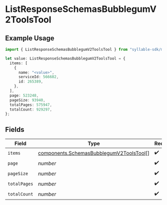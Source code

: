 # ListResponseSchemasBubblegumV2ToolsTool

## Example Usage

```typescript
import { ListResponseSchemasBubblegumV2ToolsTool } from "syllable-sdk/models/components";

let value: ListResponseSchemasBubblegumV2ToolsTool = {
  items: [
    {
      name: "<value>",
      serviceId: 566602,
      id: 265389,
    },
  ],
  page: 523248,
  pageSize: 93940,
  totalPages: 575947,
  totalCount: 929297,
};
```

## Fields

| Field                                                                                              | Type                                                                                               | Required                                                                                           | Description                                                                                        |
| -------------------------------------------------------------------------------------------------- | -------------------------------------------------------------------------------------------------- | -------------------------------------------------------------------------------------------------- | -------------------------------------------------------------------------------------------------- |
| `items`                                                                                            | [components.SchemasBubblegumV2ToolsTool](../../models/components/schemasbubblegumv2toolstool.md)[] | :heavy_check_mark:                                                                                 | N/A                                                                                                |
| `page`                                                                                             | *number*                                                                                           | :heavy_check_mark:                                                                                 | N/A                                                                                                |
| `pageSize`                                                                                         | *number*                                                                                           | :heavy_check_mark:                                                                                 | N/A                                                                                                |
| `totalPages`                                                                                       | *number*                                                                                           | :heavy_check_mark:                                                                                 | N/A                                                                                                |
| `totalCount`                                                                                       | *number*                                                                                           | :heavy_check_mark:                                                                                 | N/A                                                                                                |